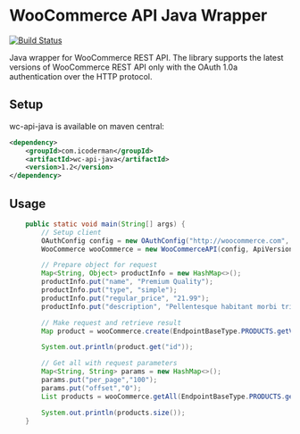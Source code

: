 # WooCommerce API Java Wrapper
[![Build Status](https://travis-ci.org/icoderman/wc-api-java.svg?branch=master)](https://travis-ci.org/icoderman/wc-api-java)

Java wrapper for WooCommerce REST API. The library supports the latest versions of WooCommerce REST API only
with the OAuth 1.0a authentication over the HTTP protocol.

## Setup
wc-api-java is available on maven central:
```xml
<dependency>
    <groupId>com.icoderman</groupId>
    <artifactId>wc-api-java</artifactId>
    <version>1.2</version>
</dependency>
```

## Usage

```java
    public static void main(String[] args) {
        // Setup client
        OAuthConfig config = new OAuthConfig("http://woocommerce.com", "consumerKey", "consumerSecret");
        WooCommerce wooCommerce = new WooCommerceAPI(config, ApiVersionType.V2);

        // Prepare object for request
        Map<String, Object> productInfo = new HashMap<>();
        productInfo.put("name", "Premium Quality");
        productInfo.put("type", "simple");
        productInfo.put("regular_price", "21.99");
        productInfo.put("description", "Pellentesque habitant morbi tristique senectus et netus");

        // Make request and retrieve result
        Map product = wooCommerce.create(EndpointBaseType.PRODUCTS.getValue(), productInfo);

        System.out.println(product.get("id"));

        // Get all with request parameters
        Map<String, String> params = new HashMap<>();
        params.put("per_page","100");
        params.put("offset","0");
        List products = wooCommerce.getAll(EndpointBaseType.PRODUCTS.getValue(), params);

        System.out.println(products.size());
    }
```
